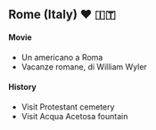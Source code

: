 ## Rome (Italy) :heart: :it:

#### Movie
- Un americano a Roma
- Vacanze romane, di William Wyler

#### History
- Visit Protestant cemetery
- Visit Acqua Acetosa fountain
